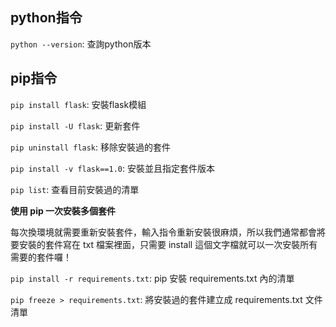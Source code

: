 ## python指令

`python --version`: 查詢python版本

## pip指令

`pip install flask`: 安裝flask模組

`pip install -U flask`: 更新套件

`pip uninstall flask`: 移除安裝過的套件

`pip install -v flask==1.0`: 安裝並且指定套件版本

`pip list`: 查看目前安裝過的清單

**使用 pip 一次安裝多個套件**

每次換環境就需要重新安裝套件，輸入指令重新安裝很麻煩，所以我們通常都會將要安裝的套件寫在 txt 檔案裡面，只需要 install 這個文字檔就可以一次安裝所有需要的套件囉！

`pip install -r requirements.txt`: pip 安裝 requirements.txt 內的清單

`pip freeze > requirements.txt`: 將安裝過的套件建立成 requirements.txt 文件清單
